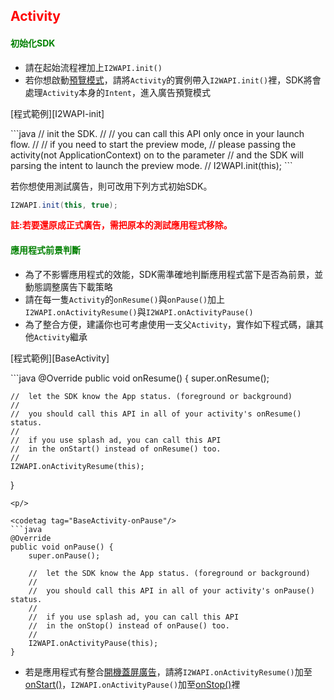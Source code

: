 <h2 id='activity' style='color:red'>Activity</h2>

<h4 style='color:green'>初始化SDK</h4>

- 請在起始流程裡加上`I2WAPI.init()`
- 若你想啟動[預覽模式](./preview.md)，請將`Activity`的實例帶入`I2WAPI.init()`裡，SDK將會處理`Activity`本身的`Intent`，進入廣告預覽模式

<p/>
[程式範例][I2WAPI-init]
<p/>

<codetag tag="I2WAPI-init"/>
```java
//	init the SDK.
//
//	you can call this API only once in your launch flow.
//
//	if you need to start the preview mode, 
//	please passing the activity(not ApplicationContext) on to the parameter
//	and the SDK will parsing the intent to launch the preview mode.
//
I2WAPI.init(this);
```
<p/>

若你想使用測試廣告，則可改用下列方式初始SDK。

```java
I2WAPI.init(this, true);
```

<span style='font-weight: bold;color:red'>註:若要還原成正式廣告，需把原本的測試應用程式移除。<span/>

<h4 style='color:green'>應用程式前景判斷</h4>

- 為了不影響應用程式的效能，SDK需準確地判斷應用程式當下是否為前景，並動態調整廣告下載策略
- 請在每一隻`Activity`的`onResume()`與`onPause()`加上`I2WAPI.onActivityResume()`與`I2WAPI.onActivityPause()`
- 為了整合方便，建議你也可考慮使用一支父`Activity`，實作如下程式碼，讓其他`Activity`繼承

<p/>
[程式範例][BaseActivity]
<p/>

<codetag tag="BaseActivity-onResume"/>
```java
@Override
public void onResume() {
	super.onResume();

    //  let the SDK know the App status. (foreground or background)
    //
    //  you should call this API in all of your activity's onResume() status.
    //
    //  if you use splash ad, you can call this API
    //  in the onStart() instead of onResume() too.
    //
	I2WAPI.onActivityResume(this);
}
```
<p/>

<codetag tag="BaseActivity-onPause"/>
```java
@Override
public void onPause() {
	super.onPause();

    //  let the SDK know the App status. (foreground or background)
    //
    //  you should call this API in all of your activity's onPause() status.
    //
    //  if you use splash ad, you can call this API
    //  in the onStop() instead of onPause() too.
    //
	I2WAPI.onActivityPause(this);
}
```
<p/>

<p/>

- 若是應用程式有整合[開機蓋屏廣告](./opensplash)，請將`I2WAPI.onActivityResume()`加至[onStart()][I2WAPI-onStart]，`I2WAPI.onActivityPause()`加至[onStop()][I2WAPI-onStop]裡


[I2WAPI-onStart]:https://github.com/ddad-daniel/CrystalExpressSDK-CN-Demo/tree/master//src/com/intowow/crystalexpress/cedemo/CEOpenSplashActivity.java#L70 "CEOpenSplashActivity.java" 
[I2WAPI-onStop]:https://github.com/ddad-daniel/CrystalExpressSDK-CN-Demo/tree/master//src/com/intowow/crystalexpress/cedemo/CEOpenSplashActivity.java#L151 "CEOpenSplashActivity.java" 
[I2WAPI-init]:https://github.com/ddad-daniel/CrystalExpressSDK-CN-Demo/tree/master//src/com/intowow/crystalexpress/cedemo/CEOpenSplashActivity.java#L46 "CEOpenSplashActivity.java" 
[BaseActivity]:https://github.com/ddad-daniel/CrystalExpressSDK-CN-Demo/tree/master//src/com/intowow/crystalexpress/cedemo/BaseActivity.java#L12 "BaseActivity.java" 
